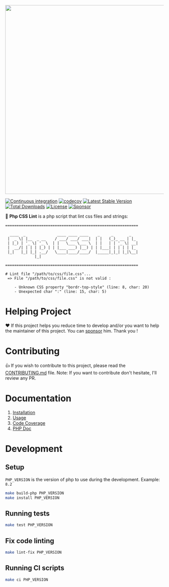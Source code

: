 <p align="center">
  <a href="https://github.com/neilime/easy-win-setup" target="_blank"><img src="https://repository-images.githubusercontent.com/79255687/759bde80-eaaa-11e9-8919-6a8ad3b4a34d" width="600"></a>
</p>

[![Continuous integration](https://github.com/neilime/php-css-lint/workflows/Continuous%20integration/badge.svg)](https://github.com/neilime/php-css-lint/actions?query=workflow%3A%22Continuous+integration%22)
[![codecov](https://codecov.io/gh/neilime/php-css-lint/branch/main/graph/badge.svg?token=eMuwgNub7Z)](https://codecov.io/gh/neilime/php-css-lint)
[![Latest Stable Version](https://poser.pugx.org/neilime/php-css-lint/v/stable)](https://packagist.org/packages/neilime/php-css-lint)
[![Total Downloads](https://poser.pugx.org/neilime/php-css-lint/downloads)](https://packagist.org/packages/neilime/php-css-lint)
[![License](https://poser.pugx.org/neilime/php-css-lint/license)](https://packagist.org/packages/neilime/php-css-lint)
[![Sponsor](https://img.shields.io/badge/%E2%9D%A4-Sponsor-ff69b4)](https://github.com/sponsors/neilime)

📢 **Php CSS Lint** is a php script that lint css files and strings:

```
===========================================================

  ____  _              ____ ____ ____    _     _       _
 |  _ \| |__  _ __    / ___/ ___/ ___|  | |   (_)_ __ | |_
 | |_) | '_ \| '_ \  | |   \___ \___ \  | |   | | '_ \| __|
 |  __/| | | | |_) | | |___ ___) |__) | | |___| | | | | |_
 |_|   |_| |_| .__/   \____|____/____/  |_____|_|_| |_|\__|
             |_|

===========================================================

# Lint file "/path/to/css/file.css"...
 => File "/path/to/css/file.css" is not valid :

    - Unknown CSS property "bordr-top-style" (line: 8, char: 20)
    - Unexpected char ":" (line: 15, char: 5)
```

# Helping Project

❤️ If this project helps you reduce time to develop and/or you want to help the maintainer of this project. You can [sponsor](https://github.com/sponsors/neilime) him. Thank you !

# Contributing

👍 If you wish to contribute to this project, please read the [CONTRIBUTING.md](CONTRIBUTING.md) file. Note: If you want to contribute don't hesitate, I'll review any PR.

# Documentation

1. [Installation](https://neilime.github.io/php-css-lint/installation)
2. [Usage](https://neilime.github.io/php-css-lint/usage)
3. [Code Coverage](https://codecov.io/gh/neilime/php-css-lint)
4. [PHP Doc](https://neilime.github.io/php-css-lint/phpdoc)

# Development

## Setup

`PHP_VERSION` is the version of php to use during the development. Example: `8.2`

```sh
make build-php PHP_VERSION
make install PHP_VERSION
```

## Running tests

```sh
make test PHP_VERSION
```

## Fix code linting

```sh
make lint-fix PHP_VERSION
```

## Running CI scripts

```sh
make ci PHP_VERSION
```
